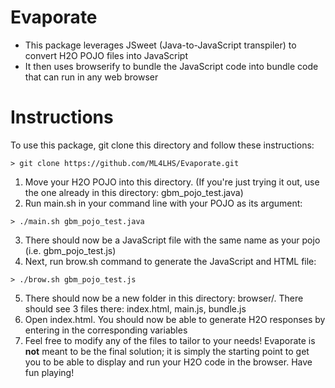 # Evaporate
<ul>
<li>This package leverages JSweet (Java-to-JavaScript transpiler) to convert H2O POJO files into JavaScript </li>
<li>It then uses browserify to bundle the JavaScript code into bundle code that can run in any web browser</li>
</ul>

# Instructions

To use this package, git clone this directory and follow these instructions: </br>
```
> git clone https://github.com/ML4LHS/Evaporate.git
```
1. Move your H2O POJO into this directory. (If you're just trying it out, use the one already in this directory: gbm_pojo_test.java)
2. Run main.sh in your command line with your POJO as its argument: 
```
> ./main.sh gbm_pojo_test.java
```
3. There should now be a JavaScript file with the same name as your pojo (i.e. gbm_pojo_test.js)
4. Next, run brow.sh command to generate the JavaScript and HTML file:
```
> ./brow.sh gbm_pojo_test.js
```
5. There should now be a new folder in this directory: browser/. There should see 3 files there: index.html, main.js, bundle.js
6. Open index.html. You should now be able to generate H2O responses by entering in the corresponding variables
7. Feel free to modify any of the files to tailor to your needs! Evaporate is <strong>not</strong> meant to be the final solution; it is simply the starting point to get you to be able to display and run your H2O code in the browser. Have fun playing!
